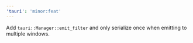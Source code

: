 ```yaml
---
'tauri': 'minor:feat'
---
```


Add `tauri::Manager::emit_filter` and only serialize once when emitting to multiple windows.
